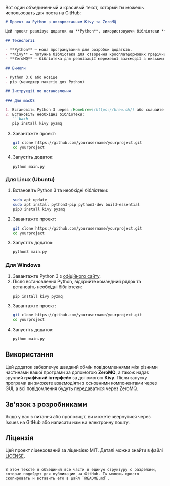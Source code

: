 Вот один объединенный и красивый текст, который ты можешь использовать для поста на GitHub:

```markdown
# Проект на Python з використанням Kivy та ZeroMQ

Цей проект реалізує додаток на **Python**, використовуючи бібліотеки **Kivy** для створення графічного інтерфейсу та **ZeroMQ** для організації швидкого і ефективного обміну повідомленнями між компонентами програми.

## Технології

- **Python** — мова програмування для розробки додатків.
- **Kivy** — потужна бібліотека для створення кросплатформових графічних інтерфейсів користувача (GUI).
- **ZeroMQ** — бібліотека для реалізації мережевої взаємодії з низьким рівнем затримки та високою пропускною здатністю.

## Вимоги

- Python 3.6 або новіше
- pip (менеджер пакетів для Python)

## Інструкції по встановленню

### Для macOS

1. Встановіть Python 3 через [Homebrew](https://brew.sh/) або скачайте з офіційного сайту Python.
2. Встановіть необхідні бібліотеки:
   ```bash
   pip install kivy pyzmq
   ```
3. Завантажте проект:
   ```bash
   git clone https://github.com/yourusername/yourproject.git
   cd yourproject
   ```
4. Запустіть додаток:
   ```bash
   python main.py
   ```

### Для Linux (Ubuntu)

1. Встановіть Python 3 та необхідні бібліотеки:
   ```bash
   sudo apt update
   sudo apt install python3-pip python3-dev build-essential
   pip3 install kivy pyzmq
   ```
2. Завантажте проект:
   ```bash
   git clone https://github.com/yourusername/yourproject.git
   cd yourproject
   ```
3. Запустіть додаток:
   ```bash
   python3 main.py
   ```

### Для Windows

1. Завантажте Python 3 з [офіційного сайту](https://www.python.org/downloads/).
2. Після встановлення Python, відкрийте командний рядок та встановіть необхідні бібліотеки:
   ```bash
   pip install kivy pyzmq
   ```
3. Завантажте проект:
   ```bash
   git clone https://github.com/yourusername/yourproject.git
   cd yourproject
   ```
4. Запустіть додаток:
   ```bash
   python main.py
   ```

## Використання

Цей додаток забезпечує швидкий обмін повідомленнями між різними частинами вашої програми за допомогою **ZeroMQ**, а також надає зручний **графічний інтерфейс** за допомогою **Kivy**. Після запуску програми ви зможете взаємодіяти з основними компонентами через GUI, а всі повідомлення будуть передаватися через ZeroMQ.

## Зв'язок з розробниками

Якщо у вас є питання або пропозиції, ви можете звернутися через Issues на GitHub або написати нам на електронну пошту.

## Ліцензія

Цей проект ліцензований за ліцензією MIT. Деталі можна знайти в файлі [LICENSE](LICENSE).
```

В этом тексте я объединил все части в единую структуру с разделами, которые подойдут для публикации на GitHub. Ты можешь просто скопировать и вставить его в файл `README.md`.
